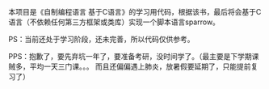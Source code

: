 本项目是《自制编程语言 基于C语言》的学习用代码，根据该书，最后将会基于C语言（不依赖任何第三方框架或类库）实现一个脚本语言sparrow。

PS：当前还处于学习阶段，还未完善，所以代码仅供参考。

PPS：抱歉了，要先弃坑一年了，要准备考研，没时间学了。（最主要是下学期课贼多，平均一天三门课。。。
而且还偏偏遇上肺炎，放暑假要延期了，只能提前复习了）


